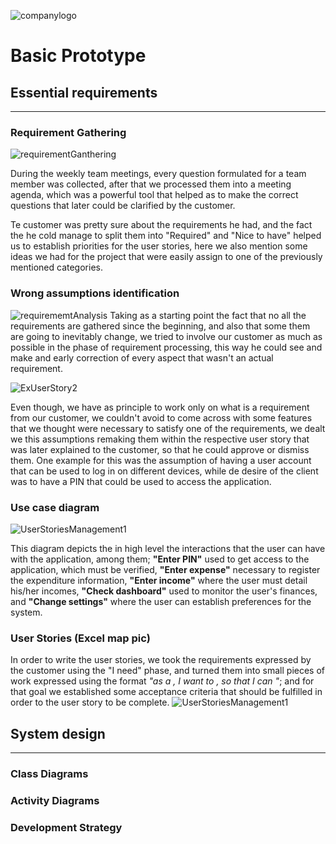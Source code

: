 ![companylogo]({{site.baseurl}}/images/405logo.png)

# Basic Prototype

## Essential requirements
---



### Requirement Gathering


![requirementGanthering]({{site.baseurl}}/images/RequirementGathering.jpg)

During the weekly team meetings, every question formulated for a team member was collected, after that we processed them into a meeting agenda, which was a powerful tool that helped as to make the correct questions that later could be clarified by the customer.

Te customer was pretty sure about the requirements he had, and the fact the he cold manage to split them into "Required" and "Nice to have" helped us to establish priorities for the user stories, here we also mention some ideas we had for the project that were easily assign to one of the previously mentioned categories.



### Wrong assumptions identification
![requirememtAnalysis]({{site.baseurl}}/images/RequirememtAnalysis.png)
Taking as a starting point the fact that no all the requirements are gathered since the beginning, and also that some them are going to inevitably change, we tried to involve our customer as much as possible in the phase of requirement processing, this way he could see and make and early correction of every aspect that wasn't an actual requirement.

![ExUserStory2]({{site.baseurl}}/images/ExUserStory2.png)

Even though, we have as principle to work only on what is a requirement from our customer, we couldn't avoid to come across with some features that we thought were necessary to satisfy one of the requirements, we dealt we this assumptions remaking them within the respective user story that was later explained to the customer, so that he could approve or dismiss them. One example for this was the assumption of having a user account that can be used to log in on different devices, while de desire of the client was to have a PIN that could be used to access the application.

### Use case diagram
![UserStoriesManagement1]({{site.baseurl}}/images/UserStoriesManagement1.png=600x100)

This diagram depicts the in high level the interactions that the user can have with the application, among them; **"Enter PIN"** used to get access to the application, which must be verified, **"Enter expense"** necessary to register the expenditure information, **"Enter income"** where the user must detail his/her incomes, **"Check dashboard"** used to monitor the user's finances, and **"Change settings"** where the user can establish preferences for the system.




### User Stories (Excel map pic)

In order to write the user stories, we took the requirements expressed by the customer using the "I need" phase, and turned them into small pieces of work expressed using the format *"as a <type of user>, I want to <perform some task>, so that I can <achieve some goal>"*; and for that goal we established some acceptance criteria that should be fulfilled in order to the user story to be complete.
![UserStoriesManagement1]({{site.baseurl}}/images/UserStoriesManagement1.png)



## System design
---

### Class Diagrams

### Activity Diagrams

### Development Strategy
